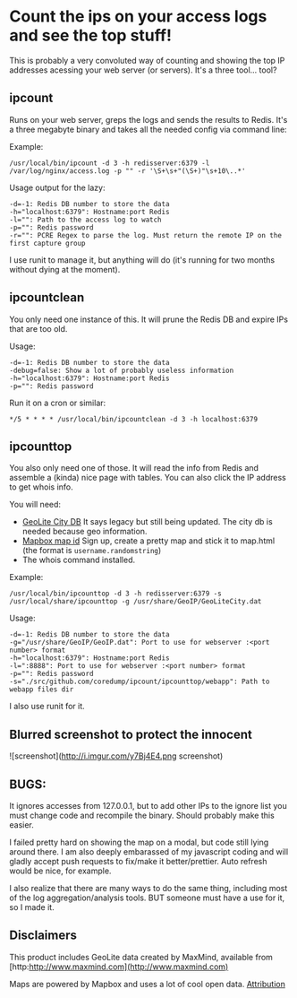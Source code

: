 # Count the ips on your access logs and see the top stuff!

This is probably a very convoluted way of counting and showing the top IP addresses acessing your web server (or servers). It's a three tool... tool?

## ipcount

Runs on your web server, greps the logs and sends the results to Redis. It's a three megabyte binary and takes all the needed config via command line:

Example:
```
/usr/local/bin/ipcount -d 3 -h redisserver:6379 -l /var/log/nginx/access.log -p "" -r '\S+\s+"(\S+)"\s+10\..*'
```

Usage output for the lazy:
```
-d=-1: Redis DB number to store the data
-h="localhost:6379": Hostname:port Redis
-l="": Path to the access log to watch
-p="": Redis password
-r="": PCRE Regex to parse the log. Must return the remote IP on the first capture group
```

I use runit to manage it, but anything will do (it's running for two months without dying at the moment).

## ipcountclean

You only need one instance of this. It will prune the Redis DB and expire IPs that are too old.

Usage:
```
-d=-1: Redis DB number to store the data
-debug=false: Show a lot of probably useless information
-h="localhost:6379": Hostname:port Redis
-p="": Redis password
```

Run it on a cron or similar:

```
*/5 * * * * /usr/local/bin/ipcountclean -d 3 -h localhost:6379
```

## ipcounttop

You also only need one of those. It will read the info from Redis and assemble a (kinda) nice page with tables. You can also click the IP address to get whois info.

You will need:
  - [GeoLite City DB](http://dev.maxmind.com/geoip/legacy/geolite/) It says legacy but still being updated. The city db is needed because geo information.
  - [Mapbox map id](https://www.mapbox.com/) Sign up, create a pretty map and stick it to map.html (the format is `username.randomstring`)
  - The whois command installed.

Example:
```
/usr/local/bin/ipcounttop -d 3 -h redisserver:6379 -s /usr/local/share/ipcounttop -g /usr/share/GeoIP/GeoLiteCity.dat
```

Usage:
```
-d=-1: Redis DB number to store the data
-g="/usr/share/GeoIP/GeoIP.dat": Port to use for webserver :<port number> format
-h="localhost:6379": Hostname:port Redis
-l=":8888": Port to use for webserver :<port number> format
-p="": Redis password
-s="./src/github.com/coredump/ipcount/ipcounttop/webapp": Path to webapp files dir
```

I also use runit for it.

## Blurred screenshot to protect the innocent

![screenshot](http://i.imgur.com/y7Bj4E4.png screenshot)

## BUGS:

It ignores accesses from 127.0.0.1, but to add other IPs to the ignore list you must change code and recompile the binary. Should probably make this easier.

I failed pretty hard on showing the map on a modal, but code still lying around there. I am also deeply embarassed of my javascript coding and will gladly accept push requests to fix/make it better/prettier. Auto refresh would be nice, for example.

I also realize that there are many ways to do the same thing, including most of the log aggregation/analysis tools. BUT someone must have a use for it, so I made it.

## Disclaimers

This product includes GeoLite data created by MaxMind, available from [http:http://www.maxmind.com](http://www.maxmind.com)

Maps are powered by Mapbox and uses a lot of cool open data. [Attribution](https://www.mapbox.com/about/maps/)

